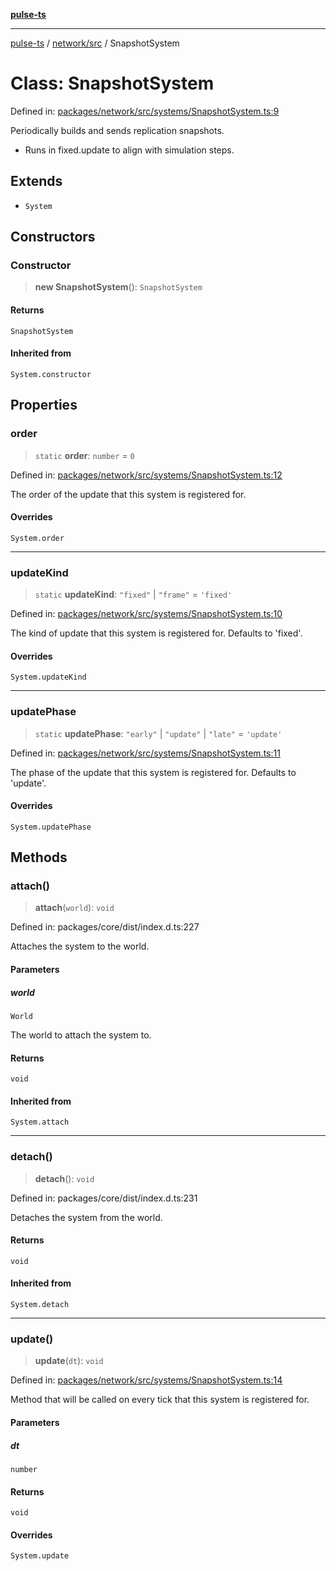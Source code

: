 [**pulse-ts**](../../../README.md)

***

[pulse-ts](../../../README.md) / [network/src](../README.md) / SnapshotSystem

# Class: SnapshotSystem

Defined in: [packages/network/src/systems/SnapshotSystem.ts:9](https://github.com/jlehett/pulse-ts/blob/b287bc18de1bbb78a8cc43f602a646e458610bc3/packages/network/src/systems/SnapshotSystem.ts#L9)

Periodically builds and sends replication snapshots.

- Runs in fixed.update to align with simulation steps.

## Extends

- `System`

## Constructors

### Constructor

> **new SnapshotSystem**(): `SnapshotSystem`

#### Returns

`SnapshotSystem`

#### Inherited from

`System.constructor`

## Properties

### order

> `static` **order**: `number` = `0`

Defined in: [packages/network/src/systems/SnapshotSystem.ts:12](https://github.com/jlehett/pulse-ts/blob/b287bc18de1bbb78a8cc43f602a646e458610bc3/packages/network/src/systems/SnapshotSystem.ts#L12)

The order of the update that this system is registered for.

#### Overrides

`System.order`

***

### updateKind

> `static` **updateKind**: `"fixed"` \| `"frame"` = `'fixed'`

Defined in: [packages/network/src/systems/SnapshotSystem.ts:10](https://github.com/jlehett/pulse-ts/blob/b287bc18de1bbb78a8cc43f602a646e458610bc3/packages/network/src/systems/SnapshotSystem.ts#L10)

The kind of update that this system is registered for.
Defaults to 'fixed'.

#### Overrides

`System.updateKind`

***

### updatePhase

> `static` **updatePhase**: `"early"` \| `"update"` \| `"late"` = `'update'`

Defined in: [packages/network/src/systems/SnapshotSystem.ts:11](https://github.com/jlehett/pulse-ts/blob/b287bc18de1bbb78a8cc43f602a646e458610bc3/packages/network/src/systems/SnapshotSystem.ts#L11)

The phase of the update that this system is registered for.
Defaults to 'update'.

#### Overrides

`System.updatePhase`

## Methods

### attach()

> **attach**(`world`): `void`

Defined in: packages/core/dist/index.d.ts:227

Attaches the system to the world.

#### Parameters

##### world

`World`

The world to attach the system to.

#### Returns

`void`

#### Inherited from

`System.attach`

***

### detach()

> **detach**(): `void`

Defined in: packages/core/dist/index.d.ts:231

Detaches the system from the world.

#### Returns

`void`

#### Inherited from

`System.detach`

***

### update()

> **update**(`dt`): `void`

Defined in: [packages/network/src/systems/SnapshotSystem.ts:14](https://github.com/jlehett/pulse-ts/blob/b287bc18de1bbb78a8cc43f602a646e458610bc3/packages/network/src/systems/SnapshotSystem.ts#L14)

Method that will be called on every tick that this system is registered for.

#### Parameters

##### dt

`number`

#### Returns

`void`

#### Overrides

`System.update`
